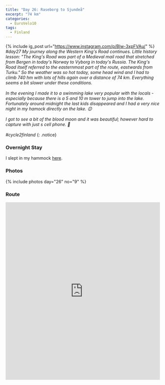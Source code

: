 ```yaml
---
title: "Day 26: Raseborg to Sjundeå"
excerpt: "74 km"
categories:
  - EuroVelo10
tags:
  - Finland
---
```

{% include ig_post url="https://www.instagram.com/p/Blw-3xpFVAu/" %}
_#day27 My journey along the Western King's Road continues. Little history lesson: "The King's Road was part of a Medieval mail road that stretched from Bergen in today's Norway to Vyborg in today's Russia. The King's Road itself referred to the easternmost part of the route, eastwards from Turku." So the weather was so hot today, some head wind and I had to climb 740 hm with lots of hills again over a distance of 74 km. Everything seems a bit slower under these conditions.
<br><br>
In the evening I made it to a swimming lake very popular with the locals - especially because there is a 5 and 10 m tower to jump into the lake. Fortunately around midnight the last kids disappeared and I had a very nice night in my hamock directly on the lake. 😊
<br><br>
I got to see a bit of the blood moon and it was beautiful; however hard to capture with just s cell phone. 🌙
<br><br>
#cycle2finland_
{: .notice}

### Overnight Stay

I slept in my hammock [here](https://www.openstreetmap.org/way/554703689).

### Photos

{% include photos day="26" no="9" %}

### Route

<iframe src="https://www.komoot.de/tour/40294095/embed?profile=1" width="100%" height="580" frameborder="0" scrolling="no"></iframe>
